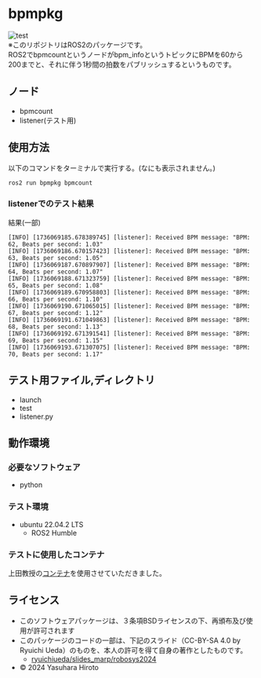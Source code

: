 # bpmpkg
![test](https://github.com/kurese-ru/bpmpkg/actions/workflows/test.yml/badge.svg)  
※このリポジトリはROS2のパッケージです。  
ROS2でbpmcountというノードがbpm_infoというトピックにBPMを60から200までと、それに伴う1秒間の拍数をパブリッシュするというものです。

## ノード
- bpmcount
- listener(テスト用)

## 使用方法
以下のコマンドをターミナルで実行する。(なにも表示されません。)  
```
ros2 run bpmpkg bpmcount
```

### listenerでのテスト結果
結果(一部)  
```
[INFO] [1736069185.678389745] [listener]: Received BPM message: "BPM: 62, Beats per second: 1.03"
[INFO] [1736069186.670157423] [listener]: Received BPM message: "BPM: 63, Beats per second: 1.05"
[INFO] [1736069187.670897907] [listener]: Received BPM message: "BPM: 64, Beats per second: 1.07"
[INFO] [1736069188.671323759] [listener]: Received BPM message: "BPM: 65, Beats per second: 1.08"
[INFO] [1736069189.670958803] [listener]: Received BPM message: "BPM: 66, Beats per second: 1.10"
[INFO] [1736069190.671065015] [listener]: Received BPM message: "BPM: 67, Beats per second: 1.12"
[INFO] [1736069191.671049863] [listener]: Received BPM message: "BPM: 68, Beats per second: 1.13"
[INFO] [1736069192.671391541] [listener]: Received BPM message: "BPM: 69, Beats per second: 1.15"
[INFO] [1736069193.671307075] [listener]: Received BPM message: "BPM: 70, Beats per second: 1.17"
```
## テスト用ファイル,ディレクトリ
- launch  
- test  
- listener.py

## 動作環境
### 必要なソフトウェア
- python

### テスト環境
- ubuntu 22.04.2 LTS
  - ROS2 Humble

### テストに使用したコンテナ  
上田教授の[コンテナ](https://hub.docker.com/repository/docker/ryuichiueda/ubuntu22.04-ros2)を使用させていただきました。

## ライセンス
- このソフトウェアパッケージは、３条項BSDライセンスの下、再頒布及び使用が許可されます
- このパッケージのコードの一部は、下記のスライド（CC-BY-SA 4.0 by Ryuichi Ueda）のものを、本人の許可を得て自身の著作としたものです。
  - [ryuichiueda/slides_marp/robosys2024](https://github.com/ryuichiueda/slides_marp/tree/master/robosys2024)
- © 2024 Yasuhara Hiroto
